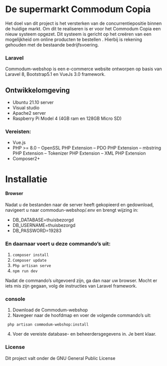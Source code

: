 # De supermarkt Commodum Copia
Het doel van dit project is het versterken van de concurrentiepositie binnen de huidige markt. Om dit te realiseren is er voor het Commodum Copia een nieuw systeem opgezet. Dit systeem is gericht op het creëren van een mogelijkheid om online  producten te bestellen . Hierbij is rekening gehouden met de bestaande bedrijfsvoering.
### Laravel 
Commodum-webshop is een e-commerce website ontworpen op basis van Laravel 8, Bootstrap5.1 en VueJs 3.0 framework.

## Ontwikkelomgeving 
- Ubuntu 21.10  server
- Visual studio
- Apache2 server
- Raspberry Pi Model 4 (4GB ram en 128GB Micro SD)


### Vereisten:
- Vue.js
- PHP >= 8.0 – OpenSSL PHP Extension – PDO PHP Extension – mbstring PHP Extension – Tokenizer PHP Extension – XML PHP Extension
- Composer2+
# Installatie
#### Browser

Nadat u de bestanden naar de server heeft gekopieerd en gedownload, navigeert u naar commodun-webshop/.env  en brengt wijzing  in:
- DB_DATABASE=thuisbezorgd
- DB_USERNAME=thuisbezorgd
- DB_PASSWORD=19283 

### En daarnaar voert u deze commando’s  uit: 
1.	`composer install`
2.	`Composer update`
3.	`Php artisan serve`
4.	`npm run dev`

Nadat de commando’s uitgevoerd zijn, ga dan naar uw browser. Mocht er iets mis zijn gegaan, volg  de instructies  van Laravel framework.

### console
1.	Download de Commodum-webshop
2.	Navegeer naar de hoofdmap en voer de volgende commando’s uit:

` php artisan commodum-webshop:install`

4.	Voer de vereiste database- en beheerdersgegevens in. Je bent klaar.

### License

Dit project valt onder de GNU General Public License
